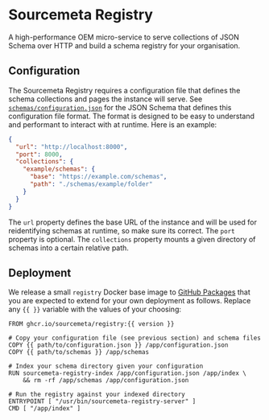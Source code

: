 Sourcemeta Registry
===================

A high-performance OEM micro-service to serve collections of JSON Schema over
HTTP and build a schema registry for your organisation.

Configuration
-------------

The Sourcemeta Registry requires a configuration file that defines the schema
collections and pages the instance will serve. See
[`schemas/configuration.json`](./schemas/configuration.json) for the JSON
Schema that defines this configuration file format. The format is designed to
be easy to understand and performant to interact with at runtime.  Here is an
example:

```json
{
  "url": "http://localhost:8000",
  "port": 8000,
  "collections": {
    "example/schemas": {
      "base": "https://example.com/schemas",
      "path": "./schemas/example/folder"
    }
  }
}
```

The `url` property defines the base URL of the instance and will be used for
reidentifying schemas at runtime, so make sure its correct. The `port` property
is optional. The `collections` property mounts a given directory of schemas
into a certain relative path.

Deployment
----------

We release a small `registry` Docker base image to [GitHub
Packages](https://github.com/sourcemeta/registry/pkgs/container/registry) that
you are expected to extend for your own deployment as follows. Replace any `{{
}}` variable with the values of your choosing:

```docker
FROM ghcr.io/sourcemeta/registry:{{ version }}

# Copy your configuration file (see previous section) and schema files
COPY {{ path/to/configuration.json }} /app/configuration.json
COPY {{ path/to/schemas }} /app/schemas

# Index your schema directory given your configuration
RUN sourcemeta-registry-index /app/configuration.json /app/index \
    && rm -rf /app/schemas /app/configuration.json

# Run the registry against your indexed directory
ENTRYPOINT [ "/usr/bin/sourcemeta-registry-server" ]
CMD [ "/app/index" ]
```
